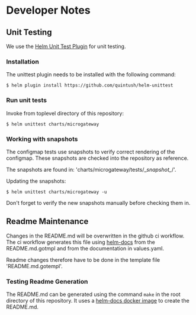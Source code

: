 # Developer Notes
## Unit Testing
We use the [Helm Unit Test Plugin](https://github.com/quintush/helm-unittest) for unit testing.

### Installation
The unittest plugin needs to be installed with the following command:
```console
$ helm plugin install https://github.com/quintush/helm-unittest
```

### Run unit tests
Invoke from toplevel directory of this repository:
```console
$ helm unittest charts/microgateway
```
### Working with snapshots
The configmap tests use snapshots to verify correct rendering of the configmap. These snapshots are checked into the repository as reference.

The snapshots are found in: 'charts/microgateway/tests/\__snapshot\__/'.

Updating the snapshots:
```console
$ helm unittest charts/microgateway -u
```

Don't forget to verify the new snapshots manually before checking them in.

## Readme Maintenance
Changes in the README.md will be overwritten in the github ci workflow. The ci workflow generates this file using [helm-docs](https://github.com/norwoodj/helm-docs) from the README.md.gotmpl and from the documentation in values.yaml.

Readme changes therefore have to be done in the template file 'README.md.gotempl'.

### Testing Readme Generation
The README.md can be generated using the command `make` in the root directory of this repository.
It uses a [helm-docs docker image](https://hub.docker.com/r/jnorwood/helm-docs) to create the README.md.
